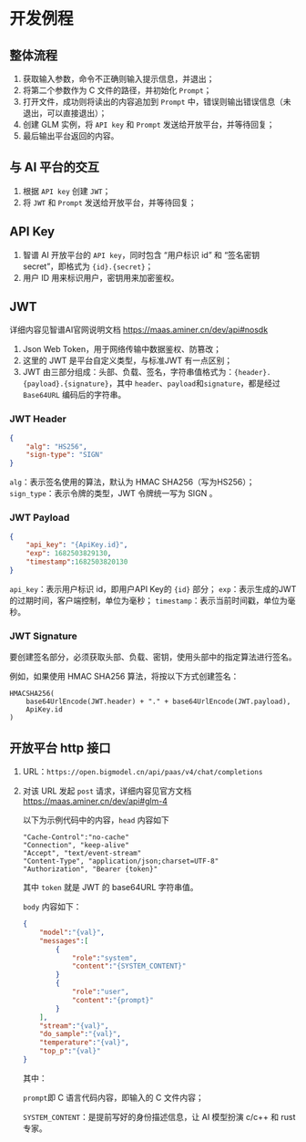 # 开发例程

## 整体流程
1. 获取输入参数，命令不正确则输入提示信息，并退出；
1. 将第二个参数作为 C 文件的路径，并初始化 `Prompt`；
1. 打开文件，成功则将读出的内容追加到 `Prompt` 中，错误则输出错误信息（未退出，可以直接退出）；
1. 创建 GLM 实例，将 `API key` 和 `Prompt` 发送给开放平台，并等待回复；
1. 最后输出平台返回的内容。

## 与 AI 平台的交互

1. 根据 `API key` 创建 `JWT`；
1. 将 `JWT` 和 `Prompt` 发送给开放平台，并等待回复；

## API Key
1. 智谱 AI 开放平台的 `API key`，同时包含 “用户标识 id” 和 “签名密钥 secret”，即格式为 `{id}.{secret}`；
2. 用户 ID 用来标识用户，密钥用来加密鉴权。

## JWT
详细内容见智谱AI官网说明文档 <https://maas.aminer.cn/dev/api#nosdk>

1. Json Web Token，用于网络传输中数据鉴权、防篡改；
1. 这里的 JWT 是平台自定义类型，与标准JWT 有一点区别；
1. JWT 由三部分组成：头部、负载、签名，字符串值格式为：`{header}.{payload}.{signature}`，其中 `header`、`payload`和`signature`，都是经过 `Base64URL` 编码后的字符串。

### JWT Header
```json
{
    "alg": "HS256",
    "sign-type": "SIGN"
}
```
`alg`：表示签名使用的算法，默认为 HMAC SHA256（写为HS256）；
`sign_type`：表示令牌的类型，JWT 令牌统一写为 SIGN 。

### JWT Payload
```json
{
    "api_key": "{ApiKey.id}",
    "exp": 1682503829130,
    "timestamp":1682503820130
}
```
`api_key`：表示用户标识 id，即用户API Key的 `{id}` 部分；
`exp`：表示生成的JWT的过期时间，客户端控制，单位为毫秒；
`timestamp`：表示当前时间戳，单位为毫秒。

### JWT Signature
要创建签名部分，必须获取头部、负载、密钥，使用头部中的指定算法进行签名。

例如，如果使用 HMAC SHA256 算法，将按以下方式创建签名：
```
HMACSHA256(
    base64UrlEncode(JWT.header) + "." + base64UrlEncode(JWT.payload),
    ApiKey.id
)
```

## 开放平台 http 接口
1. URL：`https://open.bigmodel.cn/api/paas/v4/chat/completions`
1. 对该 URL 发起 `post` 请求，详细内容见官方文档 <https://maas.aminer.cn/dev/api#glm-4>

    以下为示例代码中的内容，`head` 内容如下
    ```
    "Cache-Control":"no-cache"
    "Connection", "keep-alive"
    "Accept", "text/event-stream"
    "Content-Type", "application/json;charset=UTF-8"
    "Authorization", "Bearer {token}"
    ```
    其中 `token` 就是 JWT 的 base64URL 字符串值。

    `body` 内容如下：
    ```json
    {
        "model":"{val}",
        "messages":[
            {
                "role":"system",
                "content":"{SYSTEM_CONTENT}"
            }
            {
                "role":"user",
                "content":"{prompt}"
            }
        ],
        "stream":"{val}",
        "do_sample":"{val}",
        "temperature":"{val}",
        "top_p":"{val}"
    }
    ```
    其中：

    `prompt`即 C 语言代码内容，即输入的 C 文件内容；

    `SYSTEM_CONTENT`：是提前写好的身份描述信息，让 AI 模型扮演 c/c++ 和 rust 专家。
